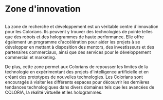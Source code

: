 # Zone d'innovation

<figure><img src="../.gitbook/assets/Jeem_a_land_of_endless_possibilities_and_creative_exploration.__b24ed9eb-797a-4bb4-85e7-b6bbf8d5f245.png" alt=""><figcaption></figcaption></figure>

La zone de recherche et développement est un véritable centre d'innovation pour les Colorians. Ils peuvent y trouver des technologies de pointe telles que des robots et des hologrammes de haute performance. Elle offre également un programme d'accélération pour aider les projets à se développer en mettant à disposition des mentors, des investisseurs et des partenaires commerciaux, ainsi que des services pour le développement commercial et marketing.

De plus, cette zone permet aux Colorians de repousser les limites de la technologie en expérimentant des projets d'intelligence artificielle et en créant des prototypes de nouvelles technologies. Les Colorians sont encouragés à visiter les différents espaces pour découvrir les dernières tendances technologiques dans divers domaines tels que les avancées de COLORIA, la réalité virtuelle et les hologrammes.
